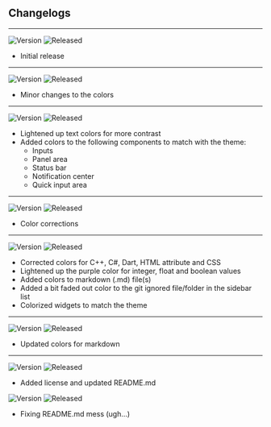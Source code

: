 ## Changelogs

---

![Version](https://img.shields.io/badge/Version-1.0.0-5c89d1) ![Released](https://img.shields.io/badge/Released-2/14/2022-5c89d1)

- Initial release

---

![Version](https://img.shields.io/badge/Version-1.0.1-5c89d1) ![Released](https://img.shields.io/badge/Released-2/18/2022-5c89d1)

- Minor changes to the colors

---

![Version](https://img.shields.io/badge/Version-1.0.2-5c89d1) ![Released](https://img.shields.io/badge/Released-5/21/2022-5c89d1)

- Lightened up text colors for more contrast
- Added colors to the following components to match with the theme:
  - Inputs
  - Panel area
  - Status bar
  - Notification center
  - Quick input area

---

![Version](https://img.shields.io/badge/Version-1.0.3-5c89d1) ![Released](https://img.shields.io/badge/Released-5/26/2022-5c89d1)

- Color corrections

---

![Version](https://img.shields.io/badge/Version-1.1.0-5c89d1) ![Released](https://img.shields.io/badge/Released-5/30/2022-5c89d1)

- Corrected colors for C++, C#, Dart, HTML attribute and CSS
- Lightened up the purple color for integer, float and boolean values
- Added colors to markdown (.md) file(s)
- Added a bit faded out color to the git ignored file/folder in the sidebar list
- Colorized widgets to match the theme

---

![Version](https://img.shields.io/badge/Version-1.1.1-5c89d1) ![Released](https://img.shields.io/badge/Released-5/31/2022-5c89d1)

- Updated colors for markdown

---

![Version](https://img.shields.io/badge/Version-1.1.2-5c89d1) ![Released](https://img.shields.io/badge/Released-6/7/2022-5c89d1)

- Added license and updated README.md

![Version](https://img.shields.io/badge/Version-1.1.3-5c89d1) ![Released](https://img.shields.io/badge/Released-6/7/2022-5c89d1)

- Fixing README.md mess (ugh...)

